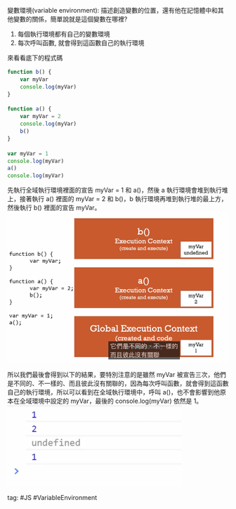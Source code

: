 變數環境(variable environment): 描述創造變數的位置，還有他在記憶體中和其他變數的關係，簡單說就是這個變數在哪裡?
1. 每個執行環境都有自己的變數環境
2. 每次呼叫函數, 就會得到這函數自己的執行環境

來看看底下的程式碼
```js
function b() {
	var myVar
	console.log(myVar)
}

function a() {
	var myVar = 2
	console.log(myVar)
	b()
}

var myVar = 1
console.log(myVar)
a()
console.log(myVar)
```

先執行全域執行環境裡面的宣告 myVar = 1 和 a()，然後 a 執行環境會堆到執行堆上，接著執行 a() 裡面的 myVar = 2 和 b()，b 執行環境再堆到執行堆的最上方，然後執行 b() 裡面的宣告 myVar。    
![](./photo/Pasted%20image%2020221029170442.png)

所以我們最後會得到以下的結果，要特別注意的是雖然 myVar 被宣告三次，他們是不同的、不一樣的、而且彼此沒有關聯的，因為每次呼叫函數，就會得到這函數自己的執行環境，所以可以看到在全域執行環境中，呼叫 a()，也不會影響到他原本在全域環境中設定的 myVar，最後的 console.log(myVar) 依然是 1。    
![](./photo/Pasted%20image%2020221029170512.png)

tag: #JS #VariableEnvironment
